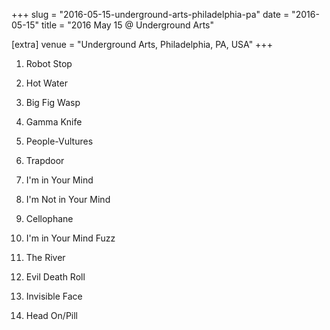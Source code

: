 +++
slug = "2016-05-15-underground-arts-philadelphia-pa"
date = "2016-05-15"
title = "2016 May 15 @ Underground Arts"

[extra]
venue = "Underground Arts, Philadelphia, PA, USA"
+++

 1. Robot Stop

 2. Hot Water

 3. Big Fig Wasp

 4. Gamma Knife

 5. People-Vultures

 6. Trapdoor

 7. I'm in Your Mind

 8. I'm Not in Your Mind

 9. Cellophane

10. I'm in Your Mind Fuzz

11. The River

12. Evil Death Roll

13. Invisible Face

14. Head On/Pill


